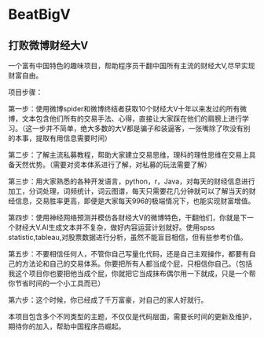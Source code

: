 # BeatBigV
## 打败微博财经大V

一个富有中国特色的趣味项目，帮助程序员干翻中国所有主流的财经大V,尽早实现财富自由。

项目步骤：

第一步：使用微博spider和微博终结者获取10个财经大V十年以来发过的所有微博，文本包含他们所有的交易手法、心得，直接让大家踩在他们的肩膀上进行学习。（这一步并不简单，绝大多数的大V都是骗子和装逼客，一张嘴除了吹没有别的本事，提取有用信息需要时间）

第二步：了解主流私募教程，帮助大家建立交易思维，理科的理性思维在交易上具备天然优势。（需要对资本体系进行了解，对私募的玩法需要了解）

第三步：用大家熟悉的各种开发语言，python，r，Java，对每天的财经信息进行加工，分词处理，词频统计，词云图谱，每天只需要花几分钟就可以了解当天的财经信息，交易胜率更高，即便是大家每天996的极端情况下，也能实现财富增值。

第四步：使用神经网络预测并模仿各财经大V的微博特色，干翻他们，你就是下一个财经大V.AI生成文本并不复杂，做好内容运营计划就好。使用spss statistic,tableau,对股票数据进行分析，虽然不能盲目相信，但有些参考价值。

第五步：不要相信任何人，不管你自己写量化代码，还是自己主观操作，都要有自己的方法论和自己的交易体系。你要把所有人都当成个屁，只相信你自己。（包括我这个项目你也要把他当成个屁，你就把它当成抹布偶尔用一下就成，只是一个帮你节省时间的一个小工具而已）

第六步：这个时候，你已经成了千万富豪，对自己的家人好就行。


本项目包含多个不同类型的主题，不仅仅是代码层面，需要长时间的更新及维护，期待你的加入，帮助中国程序员崛起。
